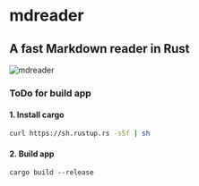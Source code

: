 # mdreader

## A fast Markdown reader in Rust

![mdreader](https://github.com/user-attachments/assets/92cfe65c-1d5d-4c69-b45f-640b09f6bd32)


### ToDo for build app

#### 1. Install cargo

```bash
curl https://sh.rustup.rs -sSf | sh
```

#### 2. Build app

```
cargo build --release
```


